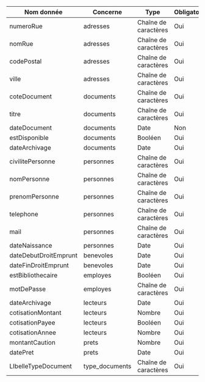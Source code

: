| **Nom donnée**           | **Concerne**      | **Type**              | **Obligatoire** |  
|--------------------------|-------------------|-----------------------|------------------|  
| numeroRue               | adresses         | Chaîne de caractères | Oui             |  
| nomRue                  | adresses         | Chaîne de caractères | Oui             |  
| codePostal              | adresses         | Chaîne de caractères | Oui             |  
| ville                   | adresses         | Chaîne de caractères | Oui             |  
| coteDocument            | documents        | Chaîne de caractères | Oui             |  
| titre                   | documents        | Chaîne de caractères | Oui             |  
| dateDocument            | documents        | Date                 | Non             |  
| estDisponible           | documents        | Booléen              | Oui             |  
| dateArchivage           | documents        | Date                 | Oui             |  
| civilitePersonne        | personnes        | Chaîne de caractères | Oui             |  
| nomPersonne             | personnes        | Chaîne de caractères | Oui             |  
| prenomPersonne          | personnes        | Chaîne de caractères | Oui             |  
| telephone               | personnes        | Chaîne de caractères | Oui             |  
| mail                    | personnes        | Chaîne de caractères | Oui             |  
| dateNaissance           | personnes        | Date                 | Oui             |  
| dateDebutDroitEmprunt   | benevoles        | Date                 | Oui             |  
| dateFinDroitEmprunt     | benevoles        | Date                 | Oui             |  
| estBibliothecaire       | employes         | Booléen              | Oui             |
| motDePasse              | employes         | Chaîne de caractères | Oui             |
| dateArchivage           | lecteurs         | Date                 | Oui             |  
| cotisationMontant       | lecteurs         | Nombre               | Oui             |  
| cotisationPayee         | lecteurs         | Booléen              | Oui             |  
| cotisationAnnee         | lecteurs         | Nombre               | Oui             |  
| montantCaution          | prets            | Nombre               | Oui             |  
| datePret                | prets            | Date                 | Oui             |  
| LIbelleTypeDocument     | type_documents   | Chaîne de caractères | Oui             |  
